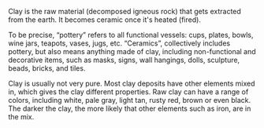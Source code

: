 Clay is the raw material (decomposed igneous rock) that gets extracted from the earth. It becomes ceramic once it's heated (fired). 
 
 To be precise, “pottery” refers to all functional vessels: cups, plates, bowls, wine jars, teapots, vases, jugs, etc. “Ceramics”, collectively includes pottery, but also means anything made of clay, including non-functional and decorative items, such as masks, signs, wall hangings, dolls, sculpture, beads, bricks, and tiles.
 
Clay is usually not very pure. Most clay deposits have other elements mixed in, which gives the clay different properties. Raw clay can have a range of colors, including white, pale gray, light tan, rusty red, brown or even black. The darker the clay, the more likely that other elements such as iron, are in the mix. 

